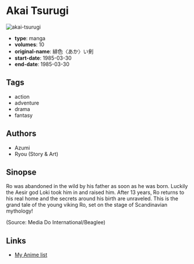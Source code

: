 # Akai Tsurugi

![akai-tsurugi](https://cdn.myanimelist.net/images/manga/1/229831.jpg)

-   **type**: manga
-   **volumes**: 10
-   **original-name**: 緋色〈あか〉い剣
-   **start-date**: 1985-03-30
-   **end-date**: 1985-03-30

## Tags

-   action
-   adventure
-   drama
-   fantasy

## Authors

-   Azumi
-   Ryou (Story & Art)

## Sinopse

Ro was abandoned in the wild by his father as soon as he was born. Luckily the Aesir god Loki took him in and raised him. After 13 years, Ro returns to his real home and the secrets around his birth are unraveled. This is the grand tale of the young viking Ro, set on the stage of Scandinavian mythology!

(Source: Media Do International/Beaglee)

## Links

-   [My Anime list](https://myanimelist.net/manga/126446/Akai_Tsurugi)
